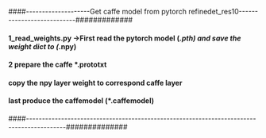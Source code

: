 ####--------------------Get caffe model from pytorch refinedet_res10---------------------------#############
####    1_read_weights.py ->First read the pytorch model (*.pth)  and save the weight dict to (*.npy)
####   2 prepare the caffe *.prototxt 
####      copy the npy layer weight to correspond caffe layer 
####      last produce the caffemodel (*.caffemodel)
####------------------------------------------------------------------------------------------##############

